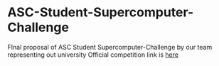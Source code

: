 # ASC-Student-Supercomputer-Challenge
FInal proposal of ASC Student Supercomputer-Challenge by our team representing out university
Official competition link is [here](http://www.asc-events.org/)
